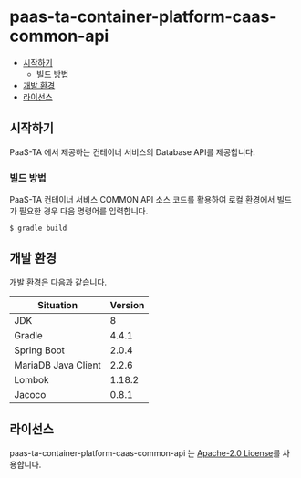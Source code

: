 # paas-ta-container-platform-caas-common-api

- [시작하기](#시작하기)
  - [빌드 방법](#빌드-방법)
- [개발 환경](#개발-환경)
- [라이선스](#라이선스)

## 시작하기

PaaS-TA 에서 제공하는 컨테이너 서비스의 Database API를 제공합니다.

### 빌드 방법

PaaS-TA 컨테이너 서비스 COMMON API 소스 코드를 활용하여 로컬 환경에서 빌드가 필요한 경우 다음 명령어를 입력합니다.
```
$ gradle build
```

## 개발 환경

개발 환경은 다음과 같습니다.

| Situation                      | Version |
| ------------------------------ | ------- |
| JDK                            | 8       |
| Gradle                         | 4.4.1   |
| Spring Boot                    | 2.0.4   |
| MariaDB Java Client            | 2.2.6   |
| Lombok                         | 1.18.2  |
| Jacoco                         | 0.8.1   |

## 라이선스
paas-ta-container-platform-caas-common-api 는 [Apache-2.0 License](http://www.apache.org/licenses/LICENSE-2.0)를 사용합니다.
